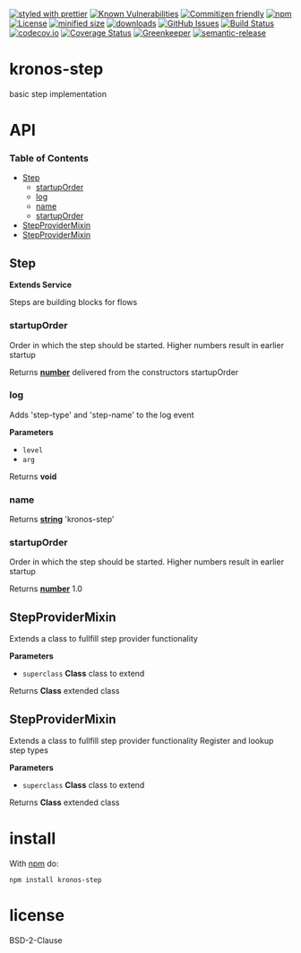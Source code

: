[![styled with prettier](https://img.shields.io/badge/styled_with-prettier-ff69b4.svg)](https://github.com/prettier/prettier)
[![Known Vulnerabilities](https://snyk.io/test/github/Kronos-Integration/kronos-step/badge.svg)](https://snyk.io/test/github/Kronos-Integration/kronos-step)
[![Commitizen friendly](https://img.shields.io/badge/commitizen-friendly-brightgreen.svg)](http://commitizen.github.io/cz-cli/)
[![npm](https://img.shields.io/npm/v/kronos-step.svg)](https://www.npmjs.com/package/kronos-step)
[![License](https://img.shields.io/badge/License-BSD%203--Clause-blue.svg)](https://opensource.org/licenses/BSD-3-Clause)
[![minified size](https://badgen.net/bundlephobia/min/kronos-step)](https://bundlephobia.com/result?p=kronos-step)
[![downloads](http://img.shields.io/npm/dm/kronos-step.svg?style=flat-square)](https://npmjs.org/package/kronos-step)
[![GitHub Issues](https://img.shields.io/github/issues/Kronos-Integration/kronos-step.svg?style=flat-square)](https://github.com/Kronos-Integration/kronos-step/issues)
[![Build Status](https://secure.travis-ci.org/Kronos-Integration/kronos-step.png)](http://travis-ci.org/Kronos-Integration/kronos-step)
[![codecov.io](http://codecov.io/github/Kronos-Integration/kronos-step/coverage.svg?branch=master)](http://codecov.io/github/Kronos-Integration/kronos-step?branch=master)
[![Coverage Status](https://coveralls.io/repos/Kronos-Integration/kronos-step/badge.svg)](https://coveralls.io/r/Kronos-Integration/kronos-step)
[![Greenkeeper](https://badges.greenkeeper.io/Kronos-Integration/kronos-step.svg)](https://greenkeeper.io/)
[![semantic-release](https://img.shields.io/badge/%20%20%F0%9F%93%A6%F0%9F%9A%80-semantic--release-e10079.svg)](https://github.com/Kronos-Integration/kronos-step)

# kronos-step

basic step implementation

# API

<!-- Generated by documentation.js. Update this documentation by updating the source code. -->

### Table of Contents

-   [Step](#step)
    -   [startupOrder](#startuporder)
    -   [log](#log)
    -   [name](#name)
    -   [startupOrder](#startuporder-1)
-   [StepProviderMixin](#stepprovidermixin)
-   [StepProviderMixin](#stepprovidermixin-1)

## Step

**Extends Service**

Steps are building blocks for flows

### startupOrder

Order in which the step should be started.
Higher numbers result in earlier startup

Returns **[number](https://developer.mozilla.org/docs/Web/JavaScript/Reference/Global_Objects/Number)** delivered from the constructors startupOrder

### log

Adds 'step-type' and 'step-name' to the log event

**Parameters**

-   `level`  
-   `arg`  

Returns **void** 

### name

Returns **[string](https://developer.mozilla.org/docs/Web/JavaScript/Reference/Global_Objects/String)** 'kronos-step'

### startupOrder

Order in which the step should be started.
Higher numbers result in earlier startup

Returns **[number](https://developer.mozilla.org/docs/Web/JavaScript/Reference/Global_Objects/Number)** 1.0

## StepProviderMixin

Extends a class to fullfill step provider functionality

**Parameters**

-   `superclass` **Class** class to extend

Returns **Class** extended class

## StepProviderMixin

Extends a class to fullfill step provider functionality
Register and lookup step types

**Parameters**

-   `superclass` **Class** class to extend

Returns **Class** extended class

# install

With [npm](http://npmjs.org) do:

```shell
npm install kronos-step
```

# license

BSD-2-Clause
